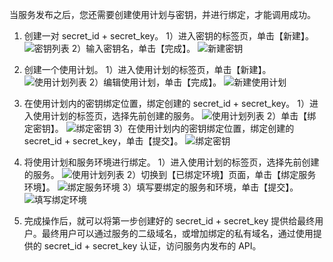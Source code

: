 当服务发布之后，您还需要创建使用计划与密钥，并进行绑定，才能调用成功。
1. 创建一对 secret_id + secret_key。
	1）进入密钥的标签页，单击【新建】。
	![密钥列表](//mc.qcloudimg.com/static/img/dba3b996aff0e3cae78e30ea949c04ba/image.png)
	2）输入密钥名，单击【完成】。
	![新建密钥](//mc.qcloudimg.com/static/img/b552fcf62a764e6807b924d8f68a5c69/image.png)

2. 创建一个使用计划。
	1）进入使用计划的标签页，单击【新建】。
	![使用计划列表](//mc.qcloudimg.com/static/img/e00d7896c262b72cd039b818a41dc22c/image.png)
	2）编辑使用计划，单击【完成】。
![新建使用计划](//mc.qcloudimg.com/static/img/210a7b685bf94ae5603bfab0be182c9a/image.png)

3. 在使用计划内的密钥绑定位置，绑定创建的 secret_id + secret_key。
	1）进入使用计划的标签页，选择先前创建的服务。
	![使用计划列表](//mc.qcloudimg.com/static/img/e520bbd87f1202a9536bd5646f6b4ea4/image.png)
	2）单击【绑定密钥】。
	![绑定密钥](//mc.qcloudimg.com/static/img/1cf88feb2bc753ce9d9dc038cee834dc/image.png)
	3）在使用计划内的密钥绑定位置，绑定创建的 secret_id + secret_key，单击【提交】。
	![绑定密钥](//mc.qcloudimg.com/static/img/7232cd0acbec6d2aefee23e962fe4b0c/image.png)
	
4. 将使用计划和服务环境进行绑定。
	1）进入使用计划的标签页，选择先前创建的服务。
	![使用计划列表](//mc.qcloudimg.com/static/img/e520bbd87f1202a9536bd5646f6b4ea4/image.png)
	2）切换到【已绑定环境】页面，单击【绑定服务环境】。
	![绑定服务环境](//mc.qcloudimg.com/static/img/045ce20ca4f085e4ab4823f1b5dd29eb/image.png)
	3）填写要绑定的服务和环境，单击【提交】。
	![填写绑定环境](//mc.qcloudimg.com/static/img/f4afc060250f32e36cf5e5a5e40025ff/image.png)

5. 完成操作后，就可以将第一步创建好的 secret_id + secret_key 提供给最终用户。最终用户可以通过服务的二级域名，或增加绑定的私有域名，通过使用提供的 secret_id + secret_key 认证，访问服务内发布的 API。